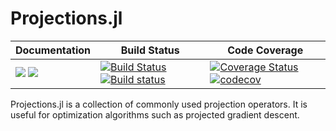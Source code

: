 # Projections.jl

| **Documentation** | **Build Status** | **Code Coverage**  |
|-------------------|------------------|--------------------|
| [![](https://img.shields.io/badge/docs-stable-blue.svg)](https://github.com/Hua-Zhou/Projections.jl/stable) [![](https://img.shields.io/badge/docs-latest-blue.svg)](https://github.com/Hua-Zhou/Projections.jl/latest) | [![Build Status](https://travis-ci.org/Hua-Zhou/Projections.jl.svg?branch=master)](https://travis-ci.org/Hua-Zhou/Projections.jl) [![Build status](https://ci.appveyor.com/api/projects/status/s3285m9u1s5nxbyp/branch/master?svg=true)](https://ci.appveyor.com/project/Hua-Zhou/Projections-jl/branch/master) | [![Coverage Status](https://coveralls.io/repos/github/Hua-Zhou/Projections.jl/badge.svg?branch=master)](https://coveralls.io/github/Hua-Zhou/Projections.jl?branch=master) [![codecov](https://codecov.io/gh/Hua-Zhou/Projections.jl/branch/master/graph/badge.svg)](https://codecov.io/gh/Hua-Zhou/Projections.jl) |  


Projections.jl is a collection of commonly used projection operators. It is useful for optimization algorithms such as projected gradient descent. 


